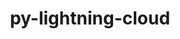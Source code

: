 ---
title: "py-lightning-cloud"
layout: cache
categories: [package, develop]
meta: {"versions": ["0.5.31", "0.5.36", "0.5.37"], "compilers": ["apple-clang@=14.0.0", "apple-clang@=14.0.3", "gcc@=11.3.0", "gcc@=7.3.1"], "oss": ["amzn2", "ubuntu22.04", "ventura"], "platforms": ["darwin", "linux"], "targets": ["aarch64", "x86_64_v3"], "stacks": ["ml-darwin-aarch64-mps", "ml-linux-x86_64-cpu", "ml-linux-x86_64-cuda", "root"], "num_specs": 35, "num_specs_by_stack": {"root": 35, "ml-darwin-aarch64-mps": 14, "ml-linux-x86_64-cpu": 21, "ml-linux-x86_64-cuda": 21}}
spec_details: [{"hash": "bmkanv4axft7ltek3ks5v5aylmqdfmxq", "compiler": "apple-clang@=14.0.0", "versions": ["0.5.37"], "os": "ventura", "platform": "darwin", "target": "aarch64", "variants": ["build_system=python_pip"], "stacks": ["root", "ml-darwin-aarch64-mps"], "size": "-", "tarball": "https://binaries.spack.io/develop/build_cache/darwin-ventura-aarch64/apple-clang-14.0.0/py-lightning-cloud-0.5.37/darwin-ventura-aarch64-apple-clang-14.0.0-py-lightning-cloud-0.5.37-bmkanv4axft7ltek3ks5v5aylmqdfmxq.spack"}, {"hash": "uvldhche5si2tdpn3pbddmuadzzbimwj", "compiler": "apple-clang@=14.0.0", "versions": ["0.5.36"], "os": "ventura", "platform": "darwin", "target": "aarch64", "variants": ["build_system=python_pip"], "stacks": ["root", "ml-darwin-aarch64-mps"], "size": "-", "tarball": "https://binaries.spack.io/develop/build_cache/darwin-ventura-aarch64/apple-clang-14.0.0/py-lightning-cloud-0.5.36/darwin-ventura-aarch64-apple-clang-14.0.0-py-lightning-cloud-0.5.36-uvldhche5si2tdpn3pbddmuadzzbimwj.spack"}, {"hash": "qosxvkcx53zlfu256s6hm2bhq6hgaoui", "compiler": "apple-clang@=14.0.0", "versions": ["0.5.37"], "os": "ventura", "platform": "darwin", "target": "aarch64", "variants": ["build_system=python_pip"], "stacks": ["root", "ml-darwin-aarch64-mps"], "size": "-", "tarball": "https://binaries.spack.io/develop/build_cache/darwin-ventura-aarch64/apple-clang-14.0.0/py-lightning-cloud-0.5.37/darwin-ventura-aarch64-apple-clang-14.0.0-py-lightning-cloud-0.5.37-qosxvkcx53zlfu256s6hm2bhq6hgaoui.spack"}, {"hash": "edaapyfwpsgy6qbvghi65iewngljp4j4", "compiler": "apple-clang@=14.0.0", "versions": ["0.5.36"], "os": "ventura", "platform": "darwin", "target": "aarch64", "variants": ["build_system=python_pip"], "stacks": ["root", "ml-darwin-aarch64-mps"], "size": "-", "tarball": "https://binaries.spack.io/develop/build_cache/darwin-ventura-aarch64/apple-clang-14.0.0/py-lightning-cloud-0.5.36/darwin-ventura-aarch64-apple-clang-14.0.0-py-lightning-cloud-0.5.36-edaapyfwpsgy6qbvghi65iewngljp4j4.spack"}, {"hash": "edplabw45ducu66bbup5qqkohiufgup4", "compiler": "apple-clang@=14.0.0", "versions": ["0.5.37"], "os": "ventura", "platform": "darwin", "target": "aarch64", "variants": ["build_system=python_pip"], "stacks": ["root", "ml-darwin-aarch64-mps"], "size": "-", "tarball": "https://binaries.spack.io/develop/build_cache/darwin-ventura-aarch64/apple-clang-14.0.0/py-lightning-cloud-0.5.37/darwin-ventura-aarch64-apple-clang-14.0.0-py-lightning-cloud-0.5.37-edplabw45ducu66bbup5qqkohiufgup4.spack"}, {"hash": "zhf4xxrdivkdxt4v3pnw4rkaeobtej6b", "compiler": "apple-clang@=14.0.0", "versions": ["0.5.37"], "os": "ventura", "platform": "darwin", "target": "aarch64", "variants": ["build_system=python_pip"], "stacks": ["root", "ml-darwin-aarch64-mps"], "size": "-", "tarball": "https://binaries.spack.io/develop/build_cache/darwin-ventura-aarch64/apple-clang-14.0.0/py-lightning-cloud-0.5.37/darwin-ventura-aarch64-apple-clang-14.0.0-py-lightning-cloud-0.5.37-zhf4xxrdivkdxt4v3pnw4rkaeobtej6b.spack"}, {"hash": "nxy5wdowvg6b4hy2isj6tc26oobqil5m", "compiler": "apple-clang@=14.0.0", "versions": ["0.5.37"], "os": "ventura", "platform": "darwin", "target": "aarch64", "variants": ["build_system=python_pip"], "stacks": ["root", "ml-darwin-aarch64-mps"], "size": "-", "tarball": "https://binaries.spack.io/develop/build_cache/darwin-ventura-aarch64/apple-clang-14.0.0/py-lightning-cloud-0.5.37/darwin-ventura-aarch64-apple-clang-14.0.0-py-lightning-cloud-0.5.37-nxy5wdowvg6b4hy2isj6tc26oobqil5m.spack"}, {"hash": "vhpr5sn6sazx5hmveyydegqazq34djbt", "compiler": "apple-clang@=14.0.0", "versions": ["0.5.37"], "os": "ventura", "platform": "darwin", "target": "aarch64", "variants": ["build_system=python_pip"], "stacks": ["root", "ml-darwin-aarch64-mps"], "size": "-", "tarball": "https://binaries.spack.io/develop/build_cache/darwin-ventura-aarch64/apple-clang-14.0.0/py-lightning-cloud-0.5.37/darwin-ventura-aarch64-apple-clang-14.0.0-py-lightning-cloud-0.5.37-vhpr5sn6sazx5hmveyydegqazq34djbt.spack"}, {"hash": "bgwudtr52rsevhvq3q4unkgm6xhqx4tq", "compiler": "apple-clang@=14.0.3", "versions": ["0.5.37"], "os": "ventura", "platform": "darwin", "target": "aarch64", "variants": ["build_system=python_pip"], "stacks": ["root", "ml-darwin-aarch64-mps"], "size": "-", "tarball": "https://binaries.spack.io/develop/build_cache/darwin-ventura-aarch64/apple-clang-14.0.3/py-lightning-cloud-0.5.37/darwin-ventura-aarch64-apple-clang-14.0.3-py-lightning-cloud-0.5.37-bgwudtr52rsevhvq3q4unkgm6xhqx4tq.spack"}, {"hash": "ffmjuf4ewduqaivwrn5jgr5yctgre7op", "compiler": "apple-clang@=14.0.3", "versions": ["0.5.37"], "os": "ventura", "platform": "darwin", "target": "aarch64", "variants": ["build_system=python_pip"], "stacks": ["root", "ml-darwin-aarch64-mps"], "size": "-", "tarball": "https://binaries.spack.io/develop/build_cache/darwin-ventura-aarch64/apple-clang-14.0.3/py-lightning-cloud-0.5.37/darwin-ventura-aarch64-apple-clang-14.0.3-py-lightning-cloud-0.5.37-ffmjuf4ewduqaivwrn5jgr5yctgre7op.spack"}, {"hash": "6gd5f5wksdpeqh4ttjsn6fb7dauvhv6k", "compiler": "apple-clang@=14.0.3", "versions": ["0.5.36"], "os": "ventura", "platform": "darwin", "target": "aarch64", "variants": ["build_system=python_pip"], "stacks": ["root", "ml-darwin-aarch64-mps"], "size": "-", "tarball": "https://binaries.spack.io/develop/build_cache/darwin-ventura-aarch64/apple-clang-14.0.3/py-lightning-cloud-0.5.36/darwin-ventura-aarch64-apple-clang-14.0.3-py-lightning-cloud-0.5.36-6gd5f5wksdpeqh4ttjsn6fb7dauvhv6k.spack"}, {"hash": "iy2e5acvyk6giwo6vi5lpcystj3gx5lh", "compiler": "apple-clang@=14.0.3", "versions": ["0.5.37"], "os": "ventura", "platform": "darwin", "target": "aarch64", "variants": ["build_system=python_pip"], "stacks": ["root", "ml-darwin-aarch64-mps"], "size": "-", "tarball": "https://binaries.spack.io/develop/build_cache/darwin-ventura-aarch64/apple-clang-14.0.3/py-lightning-cloud-0.5.37/darwin-ventura-aarch64-apple-clang-14.0.3-py-lightning-cloud-0.5.37-iy2e5acvyk6giwo6vi5lpcystj3gx5lh.spack"}, {"hash": "o42ujhrbommumfw3i3il57xx3q5pfrtw", "compiler": "apple-clang@=14.0.3", "versions": ["0.5.36"], "os": "ventura", "platform": "darwin", "target": "aarch64", "variants": ["build_system=python_pip"], "stacks": ["root", "ml-darwin-aarch64-mps"], "size": "-", "tarball": "https://binaries.spack.io/develop/build_cache/darwin-ventura-aarch64/apple-clang-14.0.3/py-lightning-cloud-0.5.36/darwin-ventura-aarch64-apple-clang-14.0.3-py-lightning-cloud-0.5.36-o42ujhrbommumfw3i3il57xx3q5pfrtw.spack"}, {"hash": "7sjeyvlnp3ym3p3fdm32tv7rjwio66ba", "compiler": "apple-clang@=14.0.3", "versions": ["0.5.36"], "os": "ventura", "platform": "darwin", "target": "aarch64", "variants": ["build_system=python_pip"], "stacks": ["root", "ml-darwin-aarch64-mps"], "size": "-", "tarball": "https://binaries.spack.io/develop/build_cache/darwin-ventura-aarch64/apple-clang-14.0.3/py-lightning-cloud-0.5.36/darwin-ventura-aarch64-apple-clang-14.0.3-py-lightning-cloud-0.5.36-7sjeyvlnp3ym3p3fdm32tv7rjwio66ba.spack"}, {"hash": "qodli46l2pdhwb57a5i6rmrtm7wimsrz", "compiler": "gcc@=7.3.1", "versions": ["0.5.31"], "os": "amzn2", "platform": "linux", "target": "x86_64_v3", "variants": ["build_system=python_pip"], "stacks": ["root", "ml-linux-x86_64-cpu", "ml-linux-x86_64-cuda"], "size": "-", "tarball": "https://binaries.spack.io/develop/build_cache/linux-amzn2-x86_64_v3/gcc-7.3.1/py-lightning-cloud-0.5.31/linux-amzn2-x86_64_v3-gcc-7.3.1-py-lightning-cloud-0.5.31-qodli46l2pdhwb57a5i6rmrtm7wimsrz.spack"}, {"hash": "o4e4wtea33ky65kjsvhabkqhaqc7cbfc", "compiler": "gcc@=11.3.0", "versions": ["0.5.31"], "os": "ubuntu22.04", "platform": "linux", "target": "x86_64_v3", "variants": ["build_system=python_pip"], "stacks": ["root", "ml-linux-x86_64-cpu", "ml-linux-x86_64-cuda"], "size": "-", "tarball": "https://binaries.spack.io/develop/build_cache/linux-ubuntu22.04-x86_64_v3/gcc-11.3.0/py-lightning-cloud-0.5.31/linux-ubuntu22.04-x86_64_v3-gcc-11.3.0-py-lightning-cloud-0.5.31-o4e4wtea33ky65kjsvhabkqhaqc7cbfc.spack"}, {"hash": "orl4wccu5fxzl4m4jeuyzipyijyvxurh", "compiler": "gcc@=11.3.0", "versions": ["0.5.36"], "os": "ubuntu22.04", "platform": "linux", "target": "x86_64_v3", "variants": ["build_system=python_pip"], "stacks": ["root", "ml-linux-x86_64-cpu", "ml-linux-x86_64-cuda"], "size": "-", "tarball": "https://binaries.spack.io/develop/build_cache/linux-ubuntu22.04-x86_64_v3/gcc-11.3.0/py-lightning-cloud-0.5.36/linux-ubuntu22.04-x86_64_v3-gcc-11.3.0-py-lightning-cloud-0.5.36-orl4wccu5fxzl4m4jeuyzipyijyvxurh.spack"}, {"hash": "lzv6x65ohuircdvcc7jiothrn7foph6z", "compiler": "gcc@=11.3.0", "versions": ["0.5.31"], "os": "ubuntu22.04", "platform": "linux", "target": "x86_64_v3", "variants": ["build_system=python_pip"], "stacks": ["root", "ml-linux-x86_64-cpu", "ml-linux-x86_64-cuda"], "size": "-", "tarball": "https://binaries.spack.io/develop/build_cache/linux-ubuntu22.04-x86_64_v3/gcc-11.3.0/py-lightning-cloud-0.5.31/linux-ubuntu22.04-x86_64_v3-gcc-11.3.0-py-lightning-cloud-0.5.31-lzv6x65ohuircdvcc7jiothrn7foph6z.spack"}, {"hash": "xz3usyytscvndtl3lqhlzcialbg7u7ga", "compiler": "gcc@=11.3.0", "versions": ["0.5.37"], "os": "ubuntu22.04", "platform": "linux", "target": "x86_64_v3", "variants": ["build_system=python_pip"], "stacks": ["root", "ml-linux-x86_64-cpu", "ml-linux-x86_64-cuda"], "size": "-", "tarball": "https://binaries.spack.io/develop/build_cache/linux-ubuntu22.04-x86_64_v3/gcc-11.3.0/py-lightning-cloud-0.5.37/linux-ubuntu22.04-x86_64_v3-gcc-11.3.0-py-lightning-cloud-0.5.37-xz3usyytscvndtl3lqhlzcialbg7u7ga.spack"}, {"hash": "c4k7xzmhyplp3fsstwulnxxw2ipsg2kf", "compiler": "gcc@=11.3.0", "versions": ["0.5.36"], "os": "ubuntu22.04", "platform": "linux", "target": "x86_64_v3", "variants": ["build_system=python_pip"], "stacks": ["root", "ml-linux-x86_64-cpu", "ml-linux-x86_64-cuda"], "size": "-", "tarball": "https://binaries.spack.io/develop/build_cache/linux-ubuntu22.04-x86_64_v3/gcc-11.3.0/py-lightning-cloud-0.5.36/linux-ubuntu22.04-x86_64_v3-gcc-11.3.0-py-lightning-cloud-0.5.36-c4k7xzmhyplp3fsstwulnxxw2ipsg2kf.spack"}, {"hash": "p6x4fpxcnjapxakklacpyrvgyyemkkpg", "compiler": "gcc@=11.3.0", "versions": ["0.5.31"], "os": "ubuntu22.04", "platform": "linux", "target": "x86_64_v3", "variants": ["build_system=python_pip"], "stacks": ["root", "ml-linux-x86_64-cpu", "ml-linux-x86_64-cuda"], "size": "-", "tarball": "https://binaries.spack.io/develop/build_cache/linux-ubuntu22.04-x86_64_v3/gcc-11.3.0/py-lightning-cloud-0.5.31/linux-ubuntu22.04-x86_64_v3-gcc-11.3.0-py-lightning-cloud-0.5.31-p6x4fpxcnjapxakklacpyrvgyyemkkpg.spack"}, {"hash": "s5qv3rgfkdpqykn5xe6weno7lo3wam6u", "compiler": "gcc@=11.3.0", "versions": ["0.5.37"], "os": "ubuntu22.04", "platform": "linux", "target": "x86_64_v3", "variants": ["build_system=python_pip"], "stacks": ["root", "ml-linux-x86_64-cpu", "ml-linux-x86_64-cuda"], "size": "-", "tarball": "https://binaries.spack.io/develop/build_cache/linux-ubuntu22.04-x86_64_v3/gcc-11.3.0/py-lightning-cloud-0.5.37/linux-ubuntu22.04-x86_64_v3-gcc-11.3.0-py-lightning-cloud-0.5.37-s5qv3rgfkdpqykn5xe6weno7lo3wam6u.spack"}, {"hash": "vqe5vsefj373u62mh5pgfmfunudsa7qs", "compiler": "gcc@=11.3.0", "versions": ["0.5.31"], "os": "ubuntu22.04", "platform": "linux", "target": "x86_64_v3", "variants": ["build_system=python_pip"], "stacks": ["root", "ml-linux-x86_64-cpu", "ml-linux-x86_64-cuda"], "size": "-", "tarball": "https://binaries.spack.io/develop/build_cache/linux-ubuntu22.04-x86_64_v3/gcc-11.3.0/py-lightning-cloud-0.5.31/linux-ubuntu22.04-x86_64_v3-gcc-11.3.0-py-lightning-cloud-0.5.31-vqe5vsefj373u62mh5pgfmfunudsa7qs.spack"}, {"hash": "kcvdtyay2rho42kkfwkwrhceogejvtod", "compiler": "gcc@=11.3.0", "versions": ["0.5.37"], "os": "ubuntu22.04", "platform": "linux", "target": "x86_64_v3", "variants": ["build_system=python_pip"], "stacks": ["root", "ml-linux-x86_64-cpu", "ml-linux-x86_64-cuda"], "size": "-", "tarball": "https://binaries.spack.io/develop/build_cache/linux-ubuntu22.04-x86_64_v3/gcc-11.3.0/py-lightning-cloud-0.5.37/linux-ubuntu22.04-x86_64_v3-gcc-11.3.0-py-lightning-cloud-0.5.37-kcvdtyay2rho42kkfwkwrhceogejvtod.spack"}, {"hash": "uum4dqevveriwulki3chogrvhu6fzv63", "compiler": "gcc@=11.3.0", "versions": ["0.5.36"], "os": "ubuntu22.04", "platform": "linux", "target": "x86_64_v3", "variants": ["build_system=python_pip"], "stacks": ["root", "ml-linux-x86_64-cpu", "ml-linux-x86_64-cuda"], "size": "-", "tarball": "https://binaries.spack.io/develop/build_cache/linux-ubuntu22.04-x86_64_v3/gcc-11.3.0/py-lightning-cloud-0.5.36/linux-ubuntu22.04-x86_64_v3-gcc-11.3.0-py-lightning-cloud-0.5.36-uum4dqevveriwulki3chogrvhu6fzv63.spack"}, {"hash": "6btmdrwmgd4ae72efccpslvik4334eje", "compiler": "gcc@=11.3.0", "versions": ["0.5.31"], "os": "ubuntu22.04", "platform": "linux", "target": "x86_64_v3", "variants": ["build_system=python_pip"], "stacks": ["root", "ml-linux-x86_64-cpu", "ml-linux-x86_64-cuda"], "size": "-", "tarball": "https://binaries.spack.io/develop/build_cache/linux-ubuntu22.04-x86_64_v3/gcc-11.3.0/py-lightning-cloud-0.5.31/linux-ubuntu22.04-x86_64_v3-gcc-11.3.0-py-lightning-cloud-0.5.31-6btmdrwmgd4ae72efccpslvik4334eje.spack"}, {"hash": "5fd6qiuou3nxrgajq7dzojbxk2f6xkq7", "compiler": "gcc@=11.3.0", "versions": ["0.5.31"], "os": "ubuntu22.04", "platform": "linux", "target": "x86_64_v3", "variants": ["build_system=python_pip"], "stacks": ["root", "ml-linux-x86_64-cpu", "ml-linux-x86_64-cuda"], "size": "-", "tarball": "https://binaries.spack.io/develop/build_cache/linux-ubuntu22.04-x86_64_v3/gcc-11.3.0/py-lightning-cloud-0.5.31/linux-ubuntu22.04-x86_64_v3-gcc-11.3.0-py-lightning-cloud-0.5.31-5fd6qiuou3nxrgajq7dzojbxk2f6xkq7.spack"}, {"hash": "qvobwijor42nzjbsdleoftlcz6tqlj3k", "compiler": "gcc@=11.3.0", "versions": ["0.5.37"], "os": "ubuntu22.04", "platform": "linux", "target": "x86_64_v3", "variants": ["build_system=python_pip"], "stacks": ["root", "ml-linux-x86_64-cpu", "ml-linux-x86_64-cuda"], "size": "-", "tarball": "https://binaries.spack.io/develop/build_cache/linux-ubuntu22.04-x86_64_v3/gcc-11.3.0/py-lightning-cloud-0.5.37/linux-ubuntu22.04-x86_64_v3-gcc-11.3.0-py-lightning-cloud-0.5.37-qvobwijor42nzjbsdleoftlcz6tqlj3k.spack"}, {"hash": "sadnz6iymd2nt7mjhcyl4h7gsimp47gh", "compiler": "gcc@=11.3.0", "versions": ["0.5.36"], "os": "ubuntu22.04", "platform": "linux", "target": "x86_64_v3", "variants": ["build_system=python_pip"], "stacks": ["root", "ml-linux-x86_64-cpu", "ml-linux-x86_64-cuda"], "size": "-", "tarball": "https://binaries.spack.io/develop/build_cache/linux-ubuntu22.04-x86_64_v3/gcc-11.3.0/py-lightning-cloud-0.5.36/linux-ubuntu22.04-x86_64_v3-gcc-11.3.0-py-lightning-cloud-0.5.36-sadnz6iymd2nt7mjhcyl4h7gsimp47gh.spack"}, {"hash": "xhsyxemfydd3ehqcayvoykuf252c3rqy", "compiler": "gcc@=11.3.0", "versions": ["0.5.36"], "os": "ubuntu22.04", "platform": "linux", "target": "x86_64_v3", "variants": ["build_system=python_pip"], "stacks": ["root", "ml-linux-x86_64-cpu", "ml-linux-x86_64-cuda"], "size": "-", "tarball": "https://binaries.spack.io/develop/build_cache/linux-ubuntu22.04-x86_64_v3/gcc-11.3.0/py-lightning-cloud-0.5.36/linux-ubuntu22.04-x86_64_v3-gcc-11.3.0-py-lightning-cloud-0.5.36-xhsyxemfydd3ehqcayvoykuf252c3rqy.spack"}, {"hash": "gfe2kof2lno6kcozx2tawv4mvbl4b4je", "compiler": "gcc@=11.3.0", "versions": ["0.5.37"], "os": "ubuntu22.04", "platform": "linux", "target": "x86_64_v3", "variants": ["build_system=python_pip"], "stacks": ["root", "ml-linux-x86_64-cpu", "ml-linux-x86_64-cuda"], "size": "-", "tarball": "https://binaries.spack.io/develop/build_cache/linux-ubuntu22.04-x86_64_v3/gcc-11.3.0/py-lightning-cloud-0.5.37/linux-ubuntu22.04-x86_64_v3-gcc-11.3.0-py-lightning-cloud-0.5.37-gfe2kof2lno6kcozx2tawv4mvbl4b4je.spack"}, {"hash": "4tirqlg6uixnf73mjdgcgpysryczboqa", "compiler": "gcc@=11.3.0", "versions": ["0.5.37"], "os": "ubuntu22.04", "platform": "linux", "target": "x86_64_v3", "variants": ["build_system=python_pip"], "stacks": ["root", "ml-linux-x86_64-cpu", "ml-linux-x86_64-cuda"], "size": "-", "tarball": "https://binaries.spack.io/develop/build_cache/linux-ubuntu22.04-x86_64_v3/gcc-11.3.0/py-lightning-cloud-0.5.37/linux-ubuntu22.04-x86_64_v3-gcc-11.3.0-py-lightning-cloud-0.5.37-4tirqlg6uixnf73mjdgcgpysryczboqa.spack"}, {"hash": "aecnn4g4qai5wjyr23nzgxupnayy47yy", "compiler": "gcc@=11.3.0", "versions": ["0.5.36"], "os": "ubuntu22.04", "platform": "linux", "target": "x86_64_v3", "variants": ["build_system=python_pip"], "stacks": ["root", "ml-linux-x86_64-cpu", "ml-linux-x86_64-cuda"], "size": "-", "tarball": "https://binaries.spack.io/develop/build_cache/linux-ubuntu22.04-x86_64_v3/gcc-11.3.0/py-lightning-cloud-0.5.36/linux-ubuntu22.04-x86_64_v3-gcc-11.3.0-py-lightning-cloud-0.5.36-aecnn4g4qai5wjyr23nzgxupnayy47yy.spack"}, {"hash": "qbrdxz3x3u4vt6e3inhzpk5jaxwg3gsw", "compiler": "gcc@=11.3.0", "versions": ["0.5.37"], "os": "ubuntu22.04", "platform": "linux", "target": "x86_64_v3", "variants": ["build_system=python_pip"], "stacks": ["root", "ml-linux-x86_64-cpu", "ml-linux-x86_64-cuda"], "size": "-", "tarball": "https://binaries.spack.io/develop/build_cache/linux-ubuntu22.04-x86_64_v3/gcc-11.3.0/py-lightning-cloud-0.5.37/linux-ubuntu22.04-x86_64_v3-gcc-11.3.0-py-lightning-cloud-0.5.37-qbrdxz3x3u4vt6e3inhzpk5jaxwg3gsw.spack"}, {"hash": "54jkvfx674ldjps7ctbw5iz4tpohowgj", "compiler": "gcc@=11.3.0", "versions": ["0.5.37"], "os": "ubuntu22.04", "platform": "linux", "target": "x86_64_v3", "variants": ["build_system=python_pip"], "stacks": ["root", "ml-linux-x86_64-cpu", "ml-linux-x86_64-cuda"], "size": "-", "tarball": "https://binaries.spack.io/develop/build_cache/linux-ubuntu22.04-x86_64_v3/gcc-11.3.0/py-lightning-cloud-0.5.37/linux-ubuntu22.04-x86_64_v3-gcc-11.3.0-py-lightning-cloud-0.5.37-54jkvfx674ldjps7ctbw5iz4tpohowgj.spack"}]
---